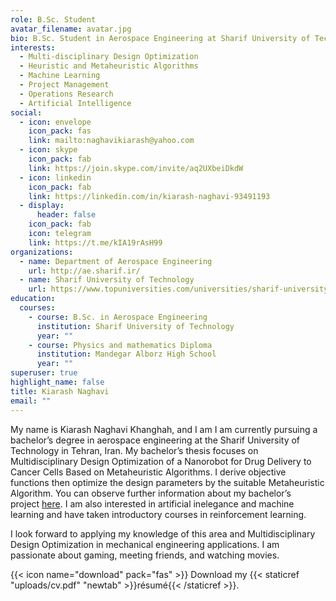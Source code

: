 ```yaml
---
role: B.Sc. Student
avatar_filename: avatar.jpg
bio: B.Sc. Student in Aerospace Engineering at Sharif University of Technology
interests:
  - Multi-disciplinary Design Optimization
  - Heuristic and Metaheuristic Algorithms
  - Machine Learning
  - Project Management
  - Operations Research
  - Artificial Intelligence
social:
  - icon: envelope
    icon_pack: fas
    link: mailto:naghavikiarash@yahoo.com
  - icon: skype
    icon_pack: fab
    link: https://join.skype.com/invite/aq2UXbeiDkdW
  - icon: linkedin
    icon_pack: fab
    link: https://linkedin.com/in/kiarash-naghavi-93491193
  - display:
      header: false
    icon_pack: fab
    icon: telegram
    link: https://t.me/kIA19rAsH99
organizations:
  - name: Department of Aerospace Engineering
    url: http://ae.sharif.ir/
  - name: Sharif University of Technology
    url: https://www.topuniversities.com/universities/sharif-university-technology
education:
  courses:
    - course: B.Sc. in Aerospace Engineering
      institution: Sharif University of Technology
      year: ""
    - course: Physics and mathematics Diploma
      institution: Mandegar Alborz High School
      year: ""
superuser: true
highlight_name: false
title: Kiarash Naghavi
email: ""
---
```

My name is Kiarash Naghavi Khanghah, and I am I am currently pursuing a bachelor’s degree in aerospace engineering at the Sharif University of Technology in Tehran, Iran. My bachelor’s thesis focuses on Multidisciplinary Design Optimization of a Nanorobot for Drug Delivery to Cancer Cells Based on Metaheuristic Algorithms. I derive objective functions then optimize the design parameters by the suitable Metaheuristic Algorithm. You can observe further information about my bachelor’s project [here](https://kiarash-naghavi.netlify.app/project/multidisciplinary-design-optimization-of-a-nanorobot-for-drug-delivery-to-cancer-cells-based-on-genetic-algorithms/). I am also interested in artificial inelegance and machine learning and have taken introductory courses in reinforcement learning.

I look forward to applying my knowledge of this area and Multidisciplinary Design Optimization in mechanical engineering applications. I am passionate about gaming, meeting friends, and watching movies.

{{< icon name="download" pack="fas" >}} Download my {{< staticref "uploads/cv.pdf" "newtab" >}}résumé{{< /staticref >}}.